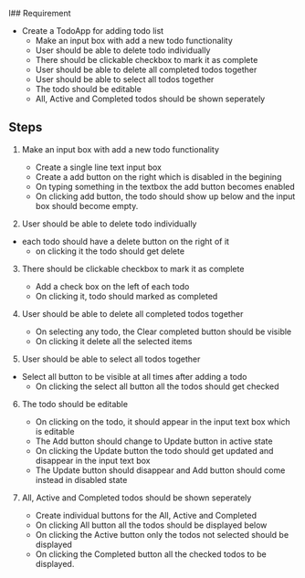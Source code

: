l## Requirement

* Create a TodoApp for adding todo list
	* Make an input box with add a new todo functionality
	* User should be able to delete todo individually
	* There should be clickable checkbox to mark it as complete
	* User should be able to delete all completed todos together
	* User should be able to select all todos together
	* The todo should be editable
	* All, Active and Completed todos should be shown seperately


## Steps
1. Make an input box with add a new todo functionality
	* Create a single line text input box
	* Create a add button on the right which is disabled in the begining
	* On typing something in the textbox the add button becomes enabled
	* On clicking add button, the todo should show up below and the input box should become empty.

2. User should be able to delete todo individually
  * each todo should have a delete button on the right of it
	* on clicking it the todo should get delete

3. There should be clickable checkbox to mark it as complete
	* Add a check box on the left of each todo
	* On clicking it, todo should marked as completed

4. User should be able to delete all completed todos together
	* On selecting any todo, the Clear completed button should be visible
	* On clicking it delete all the selected items

5. User should be able to select all todos together
  * Select all button to be visible at all times after adding a todo
	* On clicking the select all button all the todos should get checked

6. The todo should be editable
	* On clicking on the todo, it should appear in the input text box which is editable
	* The Add button should change to Update button in active state
	* On clicking the Update button the todo should get updated and disappear in the input text box
	* The Update button should disappear and Add button should come instead in disabled state


7. All, Active and Completed todos should be shown seperately
	* Create individual buttons for the All, Active and Completed
	*	On clicking All button all the todos should be displayed below
	*	On clicking the Active button only the todos not selected should be displayed
	*	On clicking the Completed button all the checked todos to be displayed.

